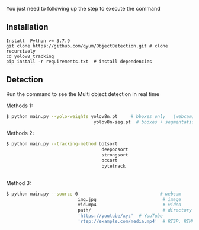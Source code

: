 You just need to following up the step to execute the command

## Installation

```
Install  Python >= 3.7.9
git clone https://github.com/qyum/ObjectDetection.git # clone recursively
cd yolov8_tracking
pip install -r requirements.txt  # install dependencies
```

## Detection

Run the command to see the Multi object detection in real time


Methods 1:

```bash
$ python main.py --yolo-weights yolov8n.pt     # bboxes only   (webcam)
                                 yolov8n-seg.pt  # bboxes + segmentation masks (webcam)
```

Methods 2:

```bash
$ python main.py --tracking-method botsort     
                                    deepocsort
                                    strongsort
                                    ocsort
                                    bytetrack
                                    
```



Method 3:


```bash
$ python main.py --source 0                               # webcam
                           img.jpg                         # image
                           vid.mp4                         # video
                           path/                           # directory
                           'https://youtube/xyz'  # YouTube
                           'rtsp://example.com/media.mp4'  # RTSP, RTMP, HTTP stream
```
